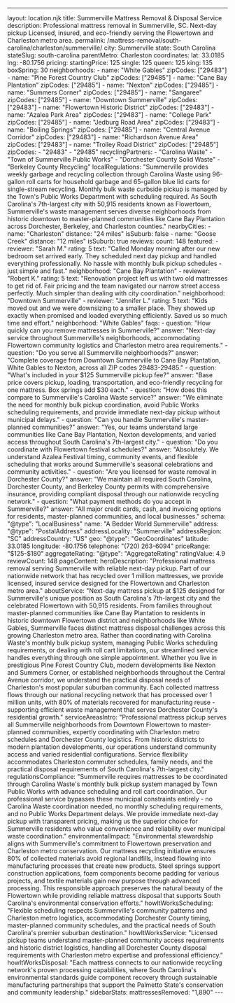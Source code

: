 ---
layout: location.njk
title: Summerville Mattress Removal & Disposal Service
description: Professional mattress removal in Summerville, SC. Next-day pickup Licensed, insured, and eco-friendly serving the Flowertown and Charleston metro area.
permalink: /mattress-removal/south-carolina/charleston/summerville/
city: Summerville state: South Carolina stateSlug: south-carolina parentMetro: Charleston coordinates: lat: 33.0185 lng: -80.1756 pricing: startingPrice: 125 single: 125 queen: 125 king: 135 boxSpring: 30 neighborhoods: - name: "White Gables" zipCodes: ["29483"] - name: "Pine Forest Country Club" zipCodes: ["29485"] - name: "Cane Bay Plantation" zipCodes: ["29485"] - name: "Nexton" zipCodes: ["29485"] - name: "Summers Corner" zipCodes: ["29485"] - name: "Sangaree" zipCodes: ["29485"] - name: "Downtown Summerville" zipCodes: ["29483"] - name: "Flowertown Historic District" zipCodes: ["29483"] - name: "Azalea Park Area" zipCodes: ["29483"] - name: "College Park" zipCodes: ["29485"] - name: "Jedburg Road Area" zipCodes: ["29483"] - name: "Boiling Springs" zipCodes: ["29485"] - name: "Central Avenue Corridor" zipCodes: ["29483"] - name: "Richardson Avenue Area" zipCodes: ["29483"] - name: "Trolley Road District" zipCodes: ["29485"] zipCodes: - "29483" - "29485" recyclingPartners: - "Carolina Waste" - "Town of Summerville Public Works" - "Dorchester County Solid Waste" - "Berkeley County Recycling" localRegulations: "Summerville provides weekly garbage and recycling collection through Carolina Waste using 96-gallon roll carts for household garbage and 65-gallon blue lid carts for single-stream recycling. Monthly bulk waste curbside pickup is managed by the Town's Public Works Department with scheduling required. As South Carolina's 7th-largest city with 50,915 residents known as Flowertown, Summerville's waste management serves diverse neighborhoods from historic downtown to master-planned communities like Cane Bay Plantation across Dorchester, Berkeley, and Charleston counties." nearbyCities: - name: "Charleston" distance: "24 miles" isSuburb: false - name: "Goose Creek" distance: "12 miles" isSuburb: true reviews: count: 148 featured: - reviewer: "Sarah M." rating: 5 text: "Called Monday morning after our new bedroom set arrived early. They scheduled next day pickup and handled everything professionally. No hassle with monthly bulk pickup schedules - just simple and fast." neighborhood: "Cane Bay Plantation" - reviewer: "Robert K." rating: 5 text: "Renovation project left us with two old mattresses to get rid of. Fair pricing and the team navigated our narrow street access perfectly. Much simpler than dealing with city coordination." neighborhood: "Downtown Summerville" - reviewer: "Jennifer L." rating: 5 text: "Kids moved out and we were downsizing to a smaller place. They showed up exactly when promised and loaded everything efficiently. Saved us so much time and effort." neighborhood: "White Gables" faqs: - question: "How quickly can you remove mattresses in Summerville?" answer: "Next-day service throughout Summerville's neighborhoods, accommodating Flowertown community logistics and Charleston metro area requirements." - question: "Do you serve all Summerville neighborhoods?" answer: "Complete coverage from Downtown Summerville to Cane Bay Plantation, White Gables to Nexton, across all ZIP codes 29483-29485." - question: "What's included in your $125 Summerville pickup fee?" answer: "Base price covers pickup, loading, transportation, and eco-friendly recycling for one mattress. Box springs add $30 each." - question: "How does this compare to Summerville's Carolina Waste service?" answer: "We eliminate the need for monthly bulk pickup coordination, avoid Public Works scheduling requirements, and provide immediate next-day pickup without municipal delays." - question: "Can you handle Summerville's master-planned communities?" answer: "Yes, our teams understand large communities like Cane Bay Plantation, Nexton developments, and varied access throughout South Carolina's 7th-largest city." - question: "Do you coordinate with Flowertown festival schedules?" answer: "Absolutely. We understand Azalea Festival timing, community events, and flexible scheduling that works around Summerville's seasonal celebrations and community activities." - question: "Are you licensed for waste removal in Dorchester County?" answer: "We maintain all required South Carolina, Dorchester County, and Berkeley County permits with comprehensive insurance, providing compliant disposal through our nationwide recycling network." - question: "What payment methods do you accept in Summerville?" answer: "All major credit cards, cash, and invoicing options for residents, master-planned communities, and local businesses." schema: "@type": "LocalBusiness" name: "A Bedder World Summerville" address: "@type": "PostalAddress" addressLocality: "Summerville" addressRegion: "SC" addressCountry: "US" geo: "@type": "GeoCoordinates" latitude: 33.0185 longitude: -80.1756 telephone: "(720) 263-6094" priceRange: "$125-$180" aggregateRating: "@type": "AggregateRating" ratingValue: 4.9 reviewCount: 148 pageContent: heroDescription: "Professional mattress removal serving Summerville with reliable next-day pickup. Part of our nationwide network that has recycled over 1 million mattresses, we provide licensed, insured service designed for the Flowertown and Charleston metro area." aboutService: "Next-day mattress pickup at $125 designed for Summerville's unique position as South Carolina's 7th-largest city and the celebrated Flowertown with 50,915 residents. From families throughout master-planned communities like Cane Bay Plantation to residents in historic downtown Flowertown district and neighborhoods like White Gables, Summerville faces distinct mattress disposal challenges across this growing Charleston metro area. Rather than coordinating with Carolina Waste's monthly bulk pickup system, managing Public Works scheduling requirements, or dealing with roll cart limitations, our streamlined service handles everything through one simple appointment. Whether you live in prestigious Pine Forest Country Club, modern developments like Nexton and Summers Corner, or established neighborhoods throughout the Central Avenue corridor, we understand the practical disposal needs of Charleston's most popular suburban community. Each collected mattress flows through our national recycling network that has processed over 1 million units, with 80% of materials recovered for manufacturing reuse - supporting efficient waste management that serves Dorchester County's residential growth." serviceAreasIntro: "Professional mattress pickup serves all Summerville neighborhoods from Downtown Flowertown to master-planned communities, expertly coordinating with Charleston metro schedules and Dorchester County logistics. From historic districts to modern plantation developments, our operations understand community access and varied residential configurations. Service flexibility accommodates Charleston commuter schedules, family needs, and the practical disposal requirements of South Carolina's 7th-largest city." regulationsCompliance: "Summerville requires mattresses to be coordinated through Carolina Waste's monthly bulk pickup system managed by Town Public Works with advance scheduling and roll cart coordination. Our professional service bypasses these municipal constraints entirely - no Carolina Waste coordination needed, no monthly scheduling requirements, and no Public Works Department delays. We provide immediate next-day pickup with transparent pricing, making us the superior choice for Summerville residents who value convenience and reliability over municipal waste coordination." environmentalImpact: "Environmental stewardship aligns with Summerville's commitment to Flowertown preservation and Charleston metro conservation. Our mattress recycling initiative ensures 80% of collected materials avoid regional landfills, instead flowing into manufacturing processes that create new products. Steel springs support construction applications, foam components become padding for various projects, and textile materials gain new purpose through advanced processing. This responsible approach preserves the natural beauty of the Flowertown while providing reliable mattress disposal that supports South Carolina's environmental conservation efforts." howItWorksScheduling: "Flexible scheduling respects Summerville's community patterns and Charleston metro logistics, accommodating Dorchester County timing, master-planned community schedules, and the practical needs of South Carolina's premier suburban destination." howItWorksService: "Licensed pickup teams understand master-planned community access requirements and historic district logistics, handling all Dorchester County disposal requirements with Charleston metro expertise and professional efficiency." howItWorksDisposal: "Each mattress connects to our nationwide recycling network's proven processing capabilities, where South Carolina's environmental standards guide component recovery through sustainable manufacturing partnerships that support the Palmetto State's conservation and community leadership." sidebarStats: mattressesRemoved: "1,890" ---